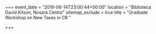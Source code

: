 +++
event_date = "2019-06-14T23:00:44+00:00"
location = "Biblioteca David Kitson, Nosara Centro"
sitemap_exclude = true
title = "Graduate Workshop on New Taxes in CR "

+++
